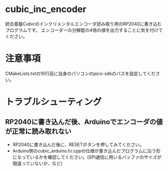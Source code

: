 # cubic_inc_encoder
統合基盤Cubicのインクリメンタルエンコーダ読み取り用のRP2040に書き込むプログラムです。
エンコーダーの分解能の4倍の値を出力することに気を付けてください。

# 注意事項
CMakeLists.txtの10行目に自身のパソコンのpico-sdkのパスを設定してください。

# トラブルシューティング
## RP2040に書き込んだ後、Arduinoでエンコーダの値が正常に読み取れない
- RP2040に書き込んだ後に、RESETボタンを押してみてください。
- Arduino側のcubic_arduino.h/.cppの仕様が書き込んだプログラムに沿う形になっているかを確認してください。(SPI通信に用いるバッファのサイズが間違っていないか、など)
